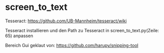 # screen_to_text
Tesseract: https://github.com/UB-Mannheim/tesseract/wiki

Tesseract installieren und den Path zu Tesseract in screen_to_text.py(Zeile: 65) anpassen

Bereich Gui geklaut von: https://github.com/harupy/snipping-tool
